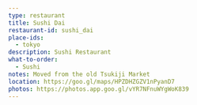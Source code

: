 ```yaml
---
type: restaurant
title: Sushi Dai
restaurant-id: sushi_dai
place-ids:
  - tokyo
description: Sushi Restaurant
what-to-order:
  - Sushi
notes: Moved from the old Tsukiji Market
location: https://goo.gl/maps/HPZDHZGZV1nPyanD7
photos: https://photos.app.goo.gl/vYR7NFnuWYgWoK839
---
```

